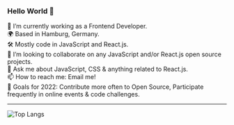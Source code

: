 ### Hello World 👋

🔭 I’m currently working as a Frontend Developer. <br />
🌍 Based in Hamburg, Germany. <br />
🛠 Mostly code in JavaScript and React.js. <br />
👯 I’m looking to collaborate on any JavaScript and/or React.js open source projects. <br />
💬 Ask me about JavaScript, CSS & anything related to React.js. <br />
📫 How to reach me: Email me! <br />
🥅 Goals for 2022: Contribute more often to Open Source, Participate frequently in online events & code challenges.

<!-- [![Clive's GitHub stats](https://github-readme-stats.vercel.app/api?username=clivemchd&count_private=true&theme=radical)] -->

<hr />

![Top Langs](https://github-readme-stats.vercel.app/api/top-langs/?username=anuraghazra&layout=compact&theme=radical)

